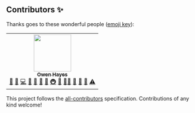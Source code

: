 
## Contributors ✨

Thanks goes to these wonderful people ([emoji key](https://allcontributors.org/docs/en/emoji-key)):

<!-- ALL-CONTRIBUTORS-LIST:START - Do not remove or modify this section -->
<!-- prettier-ignore-start -->
<!-- markdownlint-disable -->
<table>
  <tr>
    <td align="center"><a href="https://github.com/Thearchermancoding"><img src="https://avatars.githubusercontent.com/u/20994684?v=4?s=100" width="100px;" alt=""/><br /><sub><b>Owen Hayes</b></sub></a><br /><a href="#question-Thearchermancoding" title="Answering Questions">💬</a> <a href="https://github.com/Discord4Spring/Discord4Spring/issues?q=author%3AThearchermancoding" title="Bug reports">🐛</a> <a href="https://github.com/Discord4Spring/Discord4Spring/commits?author=Thearchermancoding" title="Code">💻</a> <a href="#data-Thearchermancoding" title="Data">🔣</a> <a href="#design-Thearchermancoding" title="Design">🎨</a> <a href="https://github.com/Discord4Spring/Discord4Spring/commits?author=Thearchermancoding" title="Documentation">📖</a> <a href="#ideas-Thearchermancoding" title="Ideas, Planning, & Feedback">🤔</a> <a href="#infra-Thearchermancoding" title="Infrastructure (Hosting, Build-Tools, etc)">🚇</a> <a href="#maintenance-Thearchermancoding" title="Maintenance">🚧</a> <a href="#mentoring-Thearchermancoding" title="Mentoring">🧑‍🏫</a> <a href="#projectManagement-Thearchermancoding" title="Project Management">📆</a> <a href="#research-Thearchermancoding" title="Research">🔬</a> <a href="https://github.com/Discord4Spring/Discord4Spring/pulls?q=is%3Apr+reviewed-by%3AThearchermancoding" title="Reviewed Pull Requests">👀</a> <a href="https://github.com/Discord4Spring/Discord4Spring/commits?author=Thearchermancoding" title="Tests">⚠️</a></td>
  </tr>
</table>

<!-- markdownlint-restore -->
<!-- prettier-ignore-end -->

<!-- ALL-CONTRIBUTORS-LIST:END -->

This project follows the [all-contributors](https://github.com/all-contributors/all-contributors) specification. Contributions of any kind welcome!